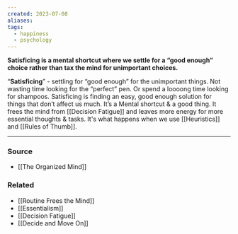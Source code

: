 ```yaml
---
created: 2023-07-08
aliases: 
tags:
  - happiness
  - psychology
---
```

**Satisficing is a mental shortcut where we settle for a “good enough” choice rather than tax the mind for unimportant choices.**

“**Satisficing**” - settling for “good enough” for the unimportant things. Not wasting time looking for the “perfect” pen. Or spend a loooong time looking for shampoos. Satisficing is finding an easy, good enough solution for things that don’t affect us much. It’s a Mental shortcut & a good thing. It frees the mind from [[Decision Fatigue]] and leaves more energy for more essential thoughts & tasks. It's what happens when we use [[Heuristics]] and [[Rules of Thumb]].

****
### Source
- [[The Organized Mind]]

### Related
- [[Routine Frees the Mind]]
- [[Essentialism]]
- [[Decision Fatigue]]
- [[Decide and Move On]]